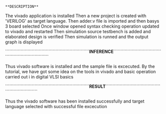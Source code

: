 
````````````````````````````````````````````````````````````**DESCRIPTION**````````````````````````````````````````````````````````````


The vivado application is installed
Then a new project is created with 'VERILOG' as target language.
Then adder.v file is imported and then basys 3 board selected
Once window opened syntax checking operation updated to vivado and restarted
Then simulation source testbench is added and elaborated design is verified
Then simulation is runned and the output graph is displayed


````````````````````````````````````````````````````````````**INFERENCE**`````````````````````````````````````````````````````````````````


Thus vivado software is installed and the sample file is excecuted. By the tutorial, we have got some idea on the tools in vivado and basic operation carried out i
in digital VLSI basics



````````````````````````````````````````````````````````````**RESULT**``````````````````````````````````````````````````````````````

Thus the vivado software has been installed successfully and target language selected with successful file excecution
